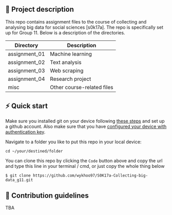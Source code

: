 ## 📝 Project description

This repo contains assignment files to the course of collecting and analysing big data for social sciences [s0k17a]. The repo is specifically set up for Group 11. Below is a description of the directories.

| Directory | Description | 
|------|------|
| assignment_01 | Machine learning |
| assignment_02 | Text analysis | 
| assignment_03 | Web scraping |
| assignment_04 | Research project | 
| misc | Other course-related files |

## ⚡ Quick start

Make sure you installed git on your device following [these steps](https://docs.github.com/en/get-started/git-basics/set-up-git#setting-up-git) and set up a github account. Also make sure that you have [configured your device with authentication key](https://docs.github.com/en/get-started/git-basics/set-up-git#authenticating-with-github-from-git).

Navigate to a folder you like to put this repo in your local device:

```
cd ~/your/destined/folder 
```

You can clone this repo by clicking the `Code` button above and copy the url and type this line in your terminal / cmd, or just copy the whole thing below

```
$ git clone https://github.com/wykhoo97/S0K17a-Collecting-big-data_g11.git
```

## 🤝 Contribution guidelines

TBA